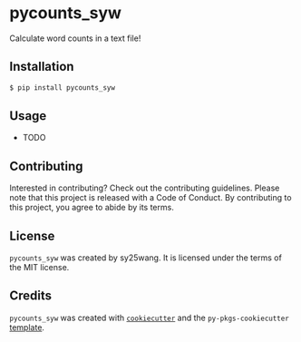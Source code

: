 # pycounts_syw

Calculate word counts in a text file!

## Installation

```bash
$ pip install pycounts_syw
```

## Usage

- TODO

## Contributing

Interested in contributing? Check out the contributing guidelines. Please note that this project is released with a Code of Conduct. By contributing to this project, you agree to abide by its terms.

## License

`pycounts_syw` was created by sy25wang. It is licensed under the terms of the MIT license.

## Credits

`pycounts_syw` was created with [`cookiecutter`](https://cookiecutter.readthedocs.io/en/latest/) and the `py-pkgs-cookiecutter` [template](https://github.com/py-pkgs/py-pkgs-cookiecutter).
